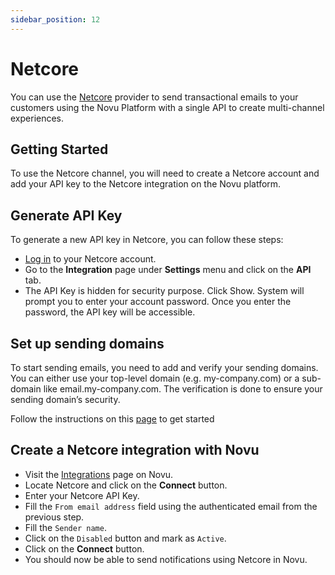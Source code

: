```yaml
---
sidebar_position: 12
---
```


# Netcore

You can use the [Netcore](https://netcorecloud.com/) provider to send transactional emails to your customers using the Novu Platform with a single API to create multi-channel experiences.

## Getting Started

To use the Netcore channel, you will need to create a Netcore account and add your API key to the Netcore integration on the Novu platform.

## Generate API Key

To generate a new API key in Netcore, you can follow these steps:

- [Log in](https://email.netcorecloud.com/) to your Netcore account.
- Go to the **Integration** page under **Settings** menu and click on the **API** tab.
- The API Key is hidden for security purpose. Click Show. System will prompt you to enter your account password. Once you enter the password, the API key will be accessible.

## Set up sending domains

To start sending emails, you need to add and verify your sending domains. You can either use your top-level domain (e.g. my-company.com) or a sub-domain like email.my-company.com. The verification is done to ensure your sending domain’s security.

Follow the instructions on this [page](https://emaildocs.netcorecloud.com/docs/what-is-a-sending-domain-how-to-set-up-sending-domains) to get started

## Create a Netcore integration with Novu

- Visit the [Integrations](https://web.novu.co/integrations) page on Novu.
- Locate Netcore and click on the **Connect** button.
- Enter your Netcore API Key.
- Fill the `From email address` field using the authenticated email from the previous step.
- Fill the `Sender name`.
- Click on the `Disabled` button and mark as `Active`.
- Click on the **Connect** button.
- You should now be able to send notifications using Netcore in Novu.
